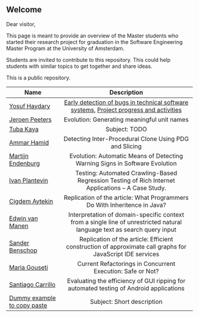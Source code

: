 Welcome
-------

Dear visitor,

This page is meant to provide an overview of the Master students who started their research project for graduation in the Software Engineering Master Program at the University of Amsterdam.

Students are invited to contribute to this repository. This could help students with similar topics to get together and share ideas.

This is a public repository.


| Name                                              | Description                                                   |
| --------------------------------------------------|:-------------------------------------------------------------:|
| [Yosuf Haydary](mailto:yosuf.haydary@gmail.com)   | [Early detection of bugs in technical software systems](https://github.com/yosuf/Master-Thesis), [Project progress and activities](https://huboard.com/yosuf/Master-Thesis)
| [Jeroen Peeters](mailto:jeroen@peetersweb.nl)     | Evolution: Generating meaningful unit names                   |
| [Tuba Kaya](mailto:tuba_kaya@outlook.com)         | Subject: TODO                                                 |
| [Ammar Hamid](mailto:ammarhamid84@gmail.com)      | Detecting Inter-Procedural Clone Using PDG and Slicing        |
| [Martijn Endenburg](mailto:martijn.endenburg@gmail.com)| Evolution: Automatic Means of Detecting Warning Signs in Software Evolution |
| [Ivan Plantevin](mailto:ivan.p92@gmail.com)       | Testing: Automated Crawling-Based Regression Testing of Rich Internet Applications – A Case Study.|
| [Cigdem Aytekin](mailto:cigdemaytekin_872@hotmail.com) | Replication of the article: What Programmers Do With Inheritence in Java? | 
| [Edwin van Manen](mailto:edwin.vanmanen@gmail.com)           | Interpretation of domain-specific context from a single line of unrestricted natural language text as search query input     
| [Sander Benschop](sander.benschop@gmail.com)      | Replication of the article: Efficient construction of approximate call graphs for JavaScript IDE services                                       |
| [Maria Gouseti](mailto:mgouseti@gmail.com)        | Current Refactorings in Concurrent Execution: Safe or Not?    |
| [Santiago Carrillo](mailto:sancarbar@gmail.com)   | Evaluating the efficiency of GUI ripping for automated testing of Android applications|
| [Dummy example to copy paste](somelink)           | Subject: Short description                                    |
